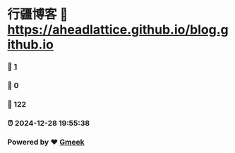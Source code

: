 # 行疆博客 :link: https://aheadlattice.github.io/blog.github.io 
### :page_facing_up: [1](https://aheadlattice.github.io/blog.github.io/tag.html) 
### :speech_balloon: 0 
### :hibiscus: 122 
### :alarm_clock: 2024-12-28 19:55:38 
### Powered by :heart: [Gmeek](https://github.com/Meekdai/Gmeek)
